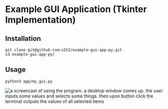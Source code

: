 # Example GUI Application (Tkinter Implementation)

## Installation

```shell
git clone git@github.com:s2t2/example-gui-app-py.git
cd example-gui-app-py/
```

## Usage

```shell
python3 app/my_gui.py
```

![a screencast of using the program. a desktop window comes up. the user inputs some values and selects some things. then upon button click the terminal outputs the values of all selected items](demo.gif)
